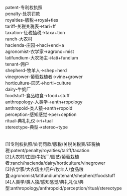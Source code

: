 patent-专利权执照<br>
penalty-处罚罚款<br>
royalties-版税->royal+ties<br>
tariff-关税关税表->tari+ff<br>
taxation-征税抽税->taxa+tion<br>
ranch-大农村<br>
hacienda-庄园->haci+end+a<br>
agronomist-农学家->agrono+mist<br>
latifundium-大农场主->lati+fundium<br>
tenant-佣户<br>
shepherd-牧羊人->shep+herd<br>
vinegrower-葡萄栽植者->vine+grower<br>
horticulture-园艺->horti+culture<br>
dairy-牛奶厂<br>
foodstuff-食品粮食->food+stuff<br>
anthropology-人类学->anth+ropology<br>
anthropoid-类人猿->anth+ropoid<br>
perception-感知感觉->per+ception<br>
ritual-典礼礼仪->ri+tual<br>
stereotype-典型->stereo+type<br>
<br>
<br>
[1]专利权执照/处罚罚款/版税/关税关税表/征税抽税:patent/penalty/royalties/tariff/taxation<br>
[2]大农村/庄园/牛奶厂/园艺/葡萄栽植者:ranch/hacienda/dairy/horticulture/vinegrower<br>
[3]农学家/大农场主/佣户/牧羊人/食品粮食:agronomist/latifundium/tenant/shepherd/foodstuff<br>
[4]人类学/类人猿/感知感觉/典礼礼仪/典型:anthropology/anthropoid/perception/ritual/stereotype<br>
<br>
<br>
